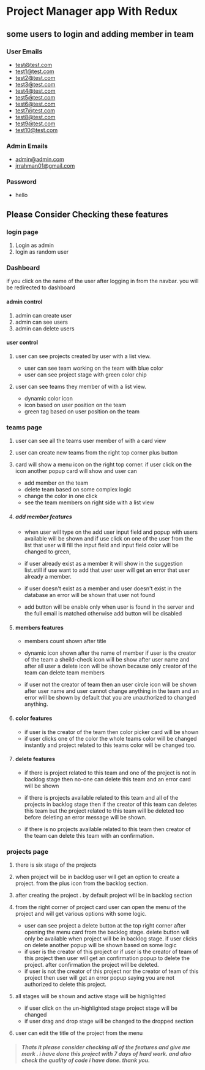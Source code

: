 # Project Manager app With Redux

## some users to login and adding member in team

### User Emails

- test@test.com
- test1@test.com
- test2@test.com
- test3@test.com
- test4@test.com
- test5@test.com
- test6@test.com
- test7@test.com
- test8@test.com
- test9@test.com
- test10@test.com

### Admin Emails

- admin@admin.com
- jrrahman01@gmail.com

### Password

- hello

## Please Consider Checking these features

### login page

1. Login as admin
2. login as random user

### Dashboard

if you click on the name of the user after logging in from the navbar. you will be redirected to dashboard

#### admin control

1. admin can create user
2. admin can see users
3. admin can delete users

#### user control

1. user can see projects created by user with a list view.

   - user can see team working on the team with blue color
   - user can see project stage with green color chip

2. user can see teams they member of with a list view.

   - dynamic color icon
   - icon based on user position on the team
   - green tag based on user position on the team

### teams page

1. user can see all the teams user member of with a card view
2. user can create new teams from the right top corner plus button
3. card will show a menu icon on the right top corner.
   if user click on the icon another popup card will show and user can

   - add member on the team
   - delete team based on some complex logic
   - change the color in one click
   - see the team members on right side with a list view

4. ##### add member features

   - when user will type on the add user input field and popup with users available will be shown and if use click on one of the user from the list that user will fill the input field and input field color will be changed to green,

   - if user already exist as a member it will show in the suggestion list.still if use want to add that user user will get an error that user already a member.
   - if user doesn't exist as a member and user doesn't exist in the database an error will be shown that user not found
   - add button will be enable only when user is found in the server and the full email is matched otherwise add button will be disabled

5. #### members features

   - members count shown after title
   - dynamic icon shown after the name of member
     if user is the creator of the team a sheild-check icon will be show after user name and after all user a delete icon will be shown because only creator of the team can delete team members

   - if user not the creator of team then an user circle icon will be shown after user name and user cannot change anything in the team and an error will be shown by default that you are unauthorized to changed anything.

6. #### color features

   - if user is the creator of the team then color picker card will be shown
   - if user clicks one of the color the whole teams color will be changed instantly and project related to this teams color will be changed too.

7. #### delete features

   - if there is project related to this team and one of the project is not in backlog stage then no-one can delete this team and an error card will be shown

   - if there is projects available related to this team and all of the projects in backlog stage then if the creator of this team can deletes this team but the project related to this team will be deleted too before deleting an error message will be shown.

   - if there is no projects available related to this team then creator of the team can delete this team with an confirmation.

### projects page

1. there is six stage of the projects
2. when project will be in backlog user will get an option to create a project. from the plus icon from the backlog section.
3. after creating the project . by default project will be in backlog section
4. from the right corner of project card user can open the menu of the project and will get various options with some logic.

   - user can see project a delete button at the top right corner after opening the menu card from the backlog stage. delete button will only be available when project will be in backlog stage. if user clicks on delete another popup will be shown based on some logic
   - if user is the creator of this project or if user is the creator of team of this project then user will get an confirmation popup to delete the project. after confirmation the project will be deleted.
   - if user is not the creator of this project nor the creator of team of this project then user will get an error popup saying you are not authorized to delete this project.

5. all stages will be shown and active stage will be highlighted

   - if user click on the un-highlighted stage project stage will be changed
   - if user drag and drop stage will be changed to the dropped section

6. user can edit the title of the project from the menu

> ##### Thats it please consider checking all of the features and give me mark . i have done this project with 7 days of hard work. and also check the quality of code i have done. thank you.
